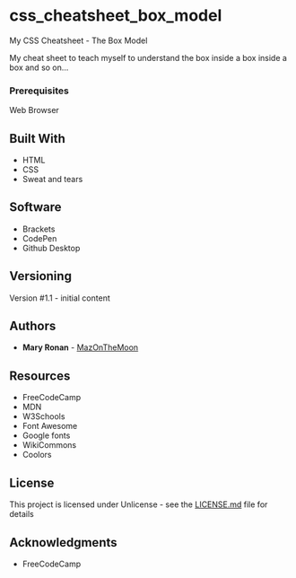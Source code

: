 # css_cheatsheet_box_model
My CSS Cheatsheet - The Box Model

My cheat sheet to teach myself to understand the box inside a box inside a box and so on...

### Prerequisites

Web Browser

## Built With

* HTML
* CSS
* Sweat and tears

## Software
* Brackets
* CodePen
* Github Desktop

## Versioning

Version #1.1 - initial content

## Authors

* **Mary Ronan** - [MazOnTheMoon](https://github.com/MazontheMoon)

## Resources

* FreeCodeCamp
* MDN
* W3Schools
* Font Awesome
* Google fonts
* WikiCommons
* Coolors

## License

This project is licensed under Unlicense - see the [LICENSE.md](LICENSE.md) file for details

## Acknowledgments

* FreeCodeCamp
